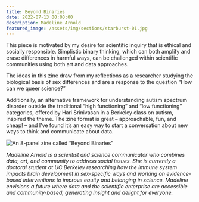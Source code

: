 ```yaml
---
title: Beyond Binaries
date: 2022-07-13 00:00:00
description: Madeline Arnold
featured_image: /assets/img/sections/starburst-01.jpg
---
```


This piece is motivated by my desire for scientific inquiry that is ethical and socially responsible. Simplistic binary thinking, which can both amplify and erase differences in harmful ways, can be challenged within scientific communities using both art and data approaches.

The ideas in this zine draw from my reflections as a researcher studying the biological basis of sex differences and are a response to the question “How can we queer science?”

Additionally, an alternative framework for understanding autism spectrum disorder outside the traditional “high functioning” and “low functioning” categories, offered by Hari Srinivasan in a Berkeley class on autism, inspired the theme. The zine format is great – approachable, fun, and cheap! – and I’ve found it’s an easy way to start a conversation about new ways to think and communicate about data.

<img src="../assets/img/posts/arnold_comicformatJPG.jpg" alt="An 8-panel zine called “Beyond Binaries”">

*Madeline Arnold is a scientist and science communicator who combines data, art, and community to address social issues. She is currently a doctoral student at UC Berkeley researching how the immune system impacts brain development in sex-specific ways and working on evidence-based interventions to improve equity and belonging in science. Madeline envisions a future where data and the scientific enterprise are accessible and community-based, generating insight and delight for everyone.*